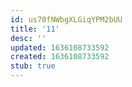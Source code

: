 ```yaml
---
id: us70fNWbgXLGiqYPM2bUU
title: '11'
desc: ''
updated: 1636108733592
created: 1636108733592
stub: true
---
```


